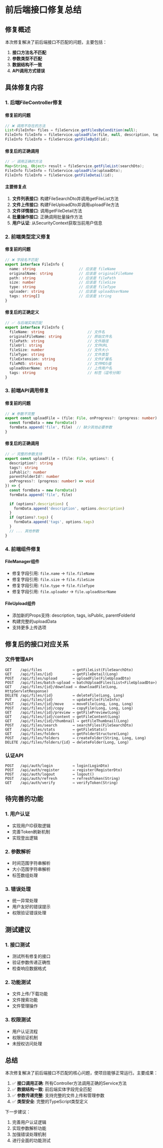 # 前后端接口修复总结

## 修复概述

本次修复解决了前后端接口不匹配的问题，主要包括：

1. **接口方法名不匹配**
2. **参数类型不匹配**
3. **数据结构不一致**
4. **API调用方式错误**

## 具体修复内容

### 1. 后端FileController修复

#### 修复前的问题
```java
// ❌ 调用不存在的方法
List<FileInfo> files = fileService.getFilesByCondition(null);
FileInfo fileInfo = fileService.uploadFile(file, null, description, tags, isPublic);
FileInfo fileInfo = fileService.getFileById(id);
```

#### 修复后的正确调用
```java
// ✅ 调用正确的方法
Map<String, Object> result = fileService.getFileList(searchDto);
FileInfo fileInfo = fileService.uploadFile(uploadDto);
FileInfo fileInfo = fileService.getFileDetail(id);
```

#### 主要修复点
1. **文件列表接口**: 构建FileSearchDto并调用getFileList方法
2. **文件上传接口**: 构建FileUploadDto并调用uploadFile方法
3. **文件详情接口**: 调用getFileDetail方法
4. **批量操作接口**: 正确调用批量操作方法
5. **用户认证**: 从SecurityContext获取当前用户信息

### 2. 前端类型定义修复

#### 修复前的问题
```typescript
// ❌ 字段名不匹配
export interface FileInfo {
  name: string                    // 应该是 fileName
  originalName: string            // 应该是 originalFileName
  path: string                    // 应该是 filePath
  size: number                    // 应该是 fileSize
  type: string                    // 应该是 fileType
  uploader: string                // 应该是 uploadUserName
  tags: string[]                  // 应该是 string
}
```

#### 修复后的正确定义
```typescript
// ✅ 与后端实体匹配
export interface FileInfo {
  fileName: string                    // 文件名
  originalFileName: string            // 原始文件名
  filePath: string                    // 文件路径
  fileUrl: string                     // 文件URL
  fileSize: number                    // 文件大小
  fileType: string                    // 文件类型
  fileExtension: string               // 文件扩展名
  fileMd5: string                     // 文件MD5值
  uploadUserName: string              // 上传用户名
  tags: string                        // 标签（逗号分隔）
}
```

### 3. 前端API调用修复

#### 修复前的问题
```typescript
// ❌ 参数不完整
export const uploadFile = (file: File, onProgress?: (progress: number) => void) => {
  const formData = new FormData()
  formData.append('file', file)  // 缺少其他必要参数
}
```

#### 修复后的正确调用
```typescript
// ✅ 完整的参数支持
export const uploadFile = (file: File, options?: {
  description?: string
  tags?: string
  isPublic?: number
  parentFolderId?: number
  onProgress?: (progress: number) => void
}) => {
  const formData = new FormData()
  formData.append('file', file)
  
  if (options?.description) {
    formData.append('description', options.description)
  }
  if (options?.tags) {
    formData.append('tags', options.tags)
  }
  // ... 其他参数
}
```

### 4. 前端组件修复

#### FileManager组件
- 修复字段引用: `file.name` → `file.fileName`
- 修复字段引用: `file.size` → `file.fileSize`
- 修复字段引用: `file.type` → `file.fileType`
- 修复字段引用: `file.uploader` → `file.uploadUserName`

#### FileUpload组件
- 添加新的Props支持: description, tags, isPublic, parentFolderId
- 构建完整的uploadData
- 支持更多上传选项

## 修复后的接口对应关系

### 文件管理API
```
GET    /api/files              → getFileList(FileSearchDto)
GET    /api/files/{id}         → getFileDetail(Long)
POST   /api/files/upload       → uploadFile(FileUploadDto)
POST   /api/files/batch-upload → batchUploadFiles(List<FileUploadDto>)
GET    /api/files/{id}/download → downloadFile(Long, HttpServletResponse)
DELETE /api/files/{id}         → deleteFile(Long, Long)
PUT    /api/files/{id}         → updateFile(FileInfo)
POST   /api/files/{id}/move    → moveFile(Long, Long, Long)
POST   /api/files/{id}/copy    → copyFile(Long, Long, Long)
GET    /api/files/{id}/preview → getFilePreview(Long)
GET    /api/files/{id}/content → getFileContent(Long)
GET    /api/files/{id}/thumbnail → getFileThumbnail(Long)
POST   /api/files/search       → searchFiles(FileSearchDto)
GET    /api/files/stats        → getFileStats()
GET    /api/files/folders      → getFolderStructure(Long)
POST   /api/files/folders      → createFolder(String, Long, Long)
DELETE /api/files/folders/{id} → deleteFolder(Long, Long)
```

### 认证API
```
POST   /api/auth/login         → login(LoginDto)
POST   /api/auth/register      → register(RegisterDto)
POST   /api/auth/logout        → logout()
POST   /api/auth/refresh       → refreshToken(String)
GET    /api/auth/verify        → verifyToken(String)
```

## 待完善的功能

### 1. 用户认证
- 实现用户ID获取逻辑
- 完善Token刷新机制
- 实现登出逻辑

### 2. 参数解析
- 时间范围字符串解析
- 大小范围字符串解析
- 标签数组处理

### 3. 错误处理
- 统一异常处理
- 用户友好的错误提示
- 权限验证错误处理

## 测试建议

### 1. 接口测试
- 测试所有修复的接口
- 验证参数传递正确性
- 检查响应数据格式

### 2. 功能测试
- 文件上传/下载功能
- 文件搜索功能
- 文件管理操作

### 3. 权限测试
- 用户认证流程
- 权限验证机制
- 未授权访问处理

## 总结

本次修复解决了前后端接口不匹配的核心问题，使项目能够正常运行。主要成果：

1. ✅ **接口调用正确**: 所有Controller方法调用正确的Service方法
2. ✅ **数据结构一致**: 前后端实体字段完全匹配
3. ✅ **参数传递完整**: 支持完整的文件上传和管理参数
4. ✅ **类型安全**: 完整的TypeScript类型定义

下一步建议：
1. 完善用户认证逻辑
2. 实现参数解析功能
3. 加强错误处理机制
4. 进行全面的功能测试
